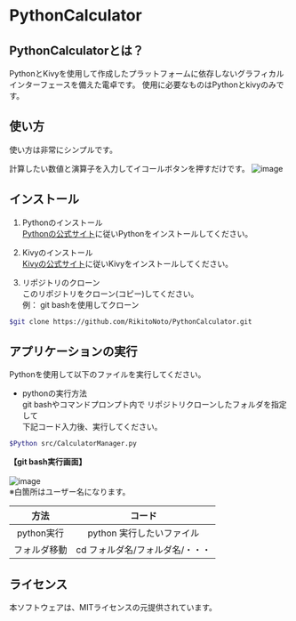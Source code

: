 # PythonCalculator

## PythonCalculatorとは？
PythonとKivyを使用して作成したプラットフォームに依存しないグラフィカルインターフェースを備えた電卓です。
使用に必要なものはPythonとkivyのみです。

## 使い方
使い方は非常にシンプルです。

計算したい数値と演算子を入力してイコールボタンを押すだけです。
![image](https://user-images.githubusercontent.com/84259178/125152317-d4fab700-e186-11eb-8e88-95358594f696.png)

## インストール
1. Pythonのインストール\
[Pythonの公式サイト](https://www.python.org/downloads/ )に従いPythonをインストールしてください。

1. Kivyのインストール\
[Kivyの公式サイト](https://kivy.org/doc/stable/gettingstarted/installation.html )に従いKivyをインストールしてください。

1. リポジトリのクローン\
このリポジトリをクローン(コピー)してください。\
例： git bashを使用してクローン
```bash
$git clone https://github.com/RikitoNoto/PythonCalculator.git
```
 
 ## アプリケーションの実行
 Pythonを使用して以下のファイルを実行してください。
 
- pythonの実行方法\
 git bashやコマンドプロンプト内で
 リポジトリクローンしたフォルダを指定して\
 下記コード入力後、実行してください。
 
 ```bash
$Python src/CalculatorManager.py
``` 

**【git bash実行画面】**\
\
![image](https://user-images.githubusercontent.com/84259178/125154093-4476a380-e193-11eb-88e6-c589fa51f34e.png) \
※白箇所はユーザー名になります。


| 方法 | コード |
| :---: | :---: | 
| python実行 | python 実行したいファイル |
| フォルダ移動 | cd フォルダ名/フォルダ名/・・・ |
 

## ライセンス
本ソフトウェアは、MITライセンスの元提供されています。
